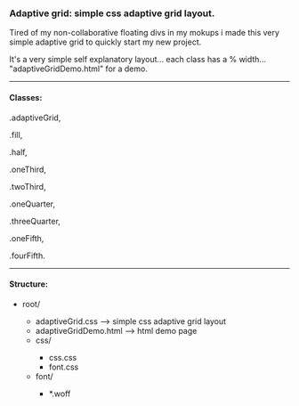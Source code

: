 <h3><b>Adaptive grid:</b> simple css adaptive grid layout.</h3>

<p>Tired of my non-collaborative floating divs in my mokups i made this very simple adaptive grid to quickly start my new project.</p>
<p>It's a very simple self explanatory layout... each class has a % width...  "adaptiveGridDemo.html" for a demo.</p>

---

<h4>Classes:</h4>

<p>.adaptiveGrid,</p>
<p>.fill,</p>
<p>.half,</p>
<p>.oneThird,</p>
<p>.twoThird,</p>
<p>.oneQuarter,</p>
<p>.threeQuarter,</p>
<p>.oneFifth,</p>
<p>.fourFifth.</p>

---

<h4>Structure:</h4>

<ul>
	<li>root/</li>
	<ul>
		<li>adaptiveGrid.css 	--> simple css adaptive grid layout</li>
		<li>adaptiveGridDemo.html 	 --> html demo page</li>
		<li>css/</li>
		<ul>
			<li>css.css</li>
			<li>font.css</li>
		</ul>
		<li>font/</li>
		<ul>
			<li>*.woff</li>
		</ul>
	</ul>
</ul>